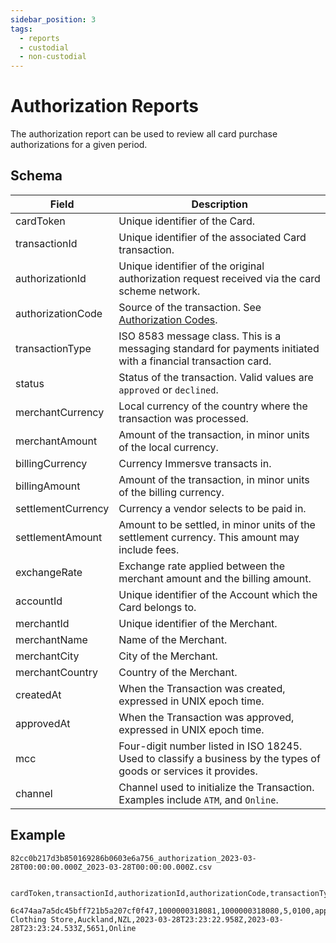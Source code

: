 ```yaml
---
sidebar_position: 3
tags:
  - reports
  - custodial
  - non-custodial
---
```


# Authorization Reports

The authorization report can be used to review all card purchase authorizations for a given period. 

## Schema

|       Field        |                                                    Description                                                    |
| ------------------ | ----------------------------------------------------------------------------------------------------------------- |
| cardToken          | Unique identifier of the Card.                                                                                    |
| transactionId      | Unique identifier of the associated Card transaction.                                                             |
| authorizationId    | Unique identifier of the original authorization request received via the card scheme network.                     |
| authorizationCode  | Source of the transaction. See [Authorization Codes](/guides/reports/authorization-codes).                        |
| transactionType    | ISO 8583 message class. This is a messaging standard for payments initiated with a financial transaction card.    |
| status             | Status of the transaction. Valid values are `approved` or `declined`.                                             |
| merchantCurrency   | Local currency of the country where the transaction was processed.                                                |
| merchantAmount     | Amount of the transaction, in minor units of the local currency.                                                  |
| billingCurrency    | Currency Immersve transacts in.                                                                                   |
| billingAmount      | Amount of the transaction, in minor units of the billing currency.                                                |
| settlementCurrency | Currency a vendor selects to be paid in.                                                                          |
| settlementAmount   | Amount to be settled, in minor units of the settlement currency. This amount may include fees.                    |
| exchangeRate       | Exchange rate applied between the merchant amount and the billing amount.                                         |
| accountId          | Unique identifier of the Account which the Card belongs to.                                                       |
| merchantId         | Unique identifier of the Merchant.                                                                                |
| merchantName       | Name of the Merchant.                                                                                             |
| merchantCity       | City of the Merchant.                                                                                             |
| merchantCountry    | Country of the Merchant.                                                                                          |
| createdAt          | When the Transaction was created, expressed in UNIX epoch time.                                                   |
| approvedAt         | When the Transaction was approved, expressed in UNIX epoch time.                                                  |
| mcc                | Four-digit number listed in ISO 18245. Used to classify a business by the types of goods or services it provides. |
| channel            | Channel used to initialize the Transaction. Examples include `ATM`, and `Online`.                                 |

## Example

`82cc0b217d3b850169286b0603e6a756_authorization_2023-03-28T00:00:00.000Z_2023-03-28T00:00:00.000Z.csv`

```
  cardToken,transactionId,authorizationId,authorizationCode,transactionType,status,merchantCurrency,merchantAmount,billingCurrency,billingAmount,settlementCurrency,settlementAmount,exchangeRate,accountId,merchantId,merchantName,merchantCity,merchantCountry,createdAt,approvedAt,mcc,channel
  6c474aa7a5dc45bff721b5a207cf0f47,1000000318081,1000000318080,5,0100,approved,USD,10000,NZD,16172,USDC,100000000,1.6172000000,225d85e65495722bf6517ea0ba0d6f56,47e4d565f99457119fd9c672f6edf0aa,Family Clothing Store,Auckland,NZL,2023-03-28T23:23:22.958Z,2023-03-28T23:23:24.533Z,5651,Online
```